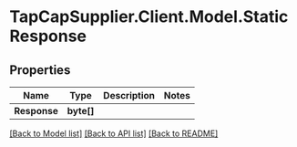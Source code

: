 # TapCapSupplier.Client.Model.StaticResponse
## Properties

Name | Type | Description | Notes
------------ | ------------- | ------------- | -------------
**Response** | **byte[]** |  | 

[[Back to Model list]](../README.md#documentation-for-models) [[Back to API list]](../README.md#documentation-for-api-endpoints) [[Back to README]](../README.md)

